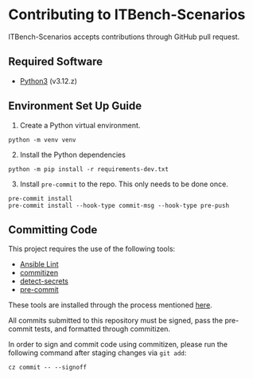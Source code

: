 # Contributing to ITBench-Scenarios

ITBench-Scenarios accepts contributions through GitHub pull request.

## Required Software

- [Python3](https://www.python.org/downloads/) (v3.12.z)

## Environment Set Up Guide

1. Create a Python virtual environment.

```shell
python -m venv venv
```

2. Install the Python dependencies

```shell
python -m pip install -r requirements-dev.txt
```

3. Install `pre-commit` to the repo. This only needs to be done once.

```shell
pre-commit install
pre-commit install --hook-type commit-msg --hook-type pre-push
```

## Committing Code

This project requires the use of the following tools:

- [Ansible Lint](https://github.com/ansible/ansible-lint)
- [commitizen](https://github.com/commitizen-tools/commitizen)
- [detect-secrets](https://github.com/Yelp/detect-secrets)
- [pre-commit](https://github.com/pre-commit/pre-commit)

These tools are installed through the process mentioned [here](#environment-set-up-guide).

All commits submitted to this repository must be signed, pass the pre-commit tests, and formatted through commitizen.

In order to sign and commit code using commitizen, please run the following command after staging changes via `git add`:

```shell
cz commit -- --signoff
```
